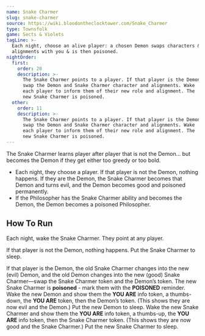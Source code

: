 ```yaml
---
name: Snake Charmer
slug: snake-charmer
source: https://wiki.bloodontheclocktower.com/Snake_Charmer
type: Townsfolk
game: Sects & Violets
tagLine: >-
  Each night, choose an alive player: a chosen Demon swaps characters &
  alignments with you & is then poisoned.
nightOrder:
  first:
    order: 20
    description: >-
      The Snake Charmer points to a player. If that player is the Demon:
      swap the Demon and Snake Charmer character and alignments. Wake
      each player to inform them of their new role and alignment. The
      new Snake Charmer is poisoned.
  other:
    order: 11
    description: >-
      The Snake Charmer points to a player. If that player is the Demon:
      swap the Demon and Snake Charmer character and alignments. Wake
      each player to inform them of their new role and alignment. The
      new Snake Charmer is poisoned.
---
```


The Snake Charmer learns player after player that is not the Demon...
but becomes the Demon if they get either too greedy or too bold.

- Each night, they choose a player. If that player is not the Demon,
  nothing happens. If they are the Demon, the Snake Charmer becomes that
  Demon and turns evil, and the Demon becomes good and poisoned
  permanently.
- If the Philosopher has the Snake Charmer ability and becomes the
  Demon, the Demon becomes a poisoned Philosopher.

## How To Run

Each night, wake the Snake Charmer. They point at any player.

If that player is not the Demon, nothing happens. Put the Snake Charmer
to sleep.

If that player is the Demon, the old Snake Charmer changes into the new
(evil) Demon, and the old Demon changes into the new (good) Snake
Charmer—swap the Snake Charmer token and the Demon’s token. The new
Snake Charmer is **poisoned** - mark them with the **POISONED**
reminder. Wake the new Demon and show them the **YOU ARE** info token, a
thumbs-down, the **YOU ARE** token, then the Demon’s token. (This shows
they are now evil and the Demon.) Put the new Demon to sleep. Wake the
new Snake Charmer and show them the **YOU ARE** info token, a thumbs-up,
the **YOU ARE** info token, then the Snake Charmer token. (This shows
they are now good and the Snake Charmer.) Put the new Snake Charmer to
sleep.
